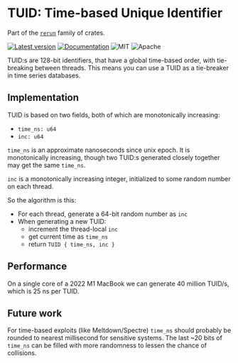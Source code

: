 # TUID: Time-based Unique Identifier

Part of the [`rerun`](https://github.com/rerun-io/rerun) family of crates.

[![Latest version](https://img.shields.io/crates/v/re_tuid.svg)](https://crates.io/crates/re_tuid)
[![Documentation](https://docs.rs/re_tuid/badge.svg)](https://docs.rs/re_tuid)
![MIT](https://img.shields.io/badge/license-MIT-blue.svg)
![Apache](https://img.shields.io/badge/license-Apache-blue.svg)

TUID:s are 128-bit identifiers, that have a global time-based order, with tie-breaking between threads. This means you can use a TUID as a tie-breaker in time series databases.

## Implementation
TUID is based on two fields, both of which are monotonically increasing:

* `time_ns: u64`
* `inc: u64`

`time_ns` is an approximate nanoseconds since unix epoch. It is monotonically increasing, though two TUID:s generated closely together may get the same `time_ns`.

`inc` is a monotonically increasing integer, initialized to some random number on each thread.

So the algorithm is this:

* For each thread, generate a 64-bit random number as `inc`
* When generating a new TUID:
    * increment the thread-local `inc`
    * get current time as `time_ns`
    * return `TUID { time_ns, inc }`

## Performance
On a single core of a 2022 M1 MacBook we can generate 40 million TUID/s, which is 25 ns per TUID.

## Future work
For time-based exploits (like Meltdown/Spectre) `time_ns` should probably be rounded to nearest millisecond for sensitive systems. The last ~20 bits of `time_ns` can be filled with more randomness to lessen the chance of collisions.
